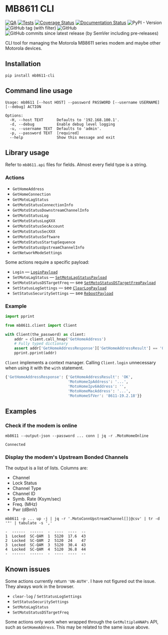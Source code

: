 # MB8611 CLI

[![QA](https://github.com/Tatsh/mb8611-cli/actions/workflows/qa.yml/badge.svg)](https://github.com/Tatsh/mb8611-cli/actions/workflows/qa.yml)
[![Tests](https://github.com/Tatsh/mb8611-cli/actions/workflows/tests.yml/badge.svg)](https://github.com/Tatsh/mb8611-cli/actions/workflows/tests.yml)
[![Coverage Status](https://coveralls.io/repos/github/Tatsh/mb8611-cli/badge.svg?branch=master)](https://coveralls.io/github/Tatsh/mb8611-cli?branch=master)
[![Documentation Status](https://readthedocs.org/projects/mb8611-cli/badge/?version=latest)](https://mb8611-cli.readthedocs.io/en/latest/?badge=latest)
![PyPI - Version](https://img.shields.io/pypi/v/mb8611-cli)
![GitHub tag (with filter)](https://img.shields.io/github/v/tag/Tatsh/mb8611-cli)
![GitHub](https://img.shields.io/github/license/Tatsh/mb8611-cli)
![GitHub commits since latest release (by SemVer including pre-releases)](https://img.shields.io/github/commits-since/Tatsh/mb8611-cli/v0.0.1/master)

CLI tool for managing the Motorola MB8611 series modem and maybe other Motorola devices.

## Installation

```shell
pip install mb8611-cli
```

## Command line usage

```plain
Usage: mb8611 [--host HOST] --password PASSWORD [--username USERNAME] [--debug] ACTION

Options:
  -H, --host TEXT      Defaults to '192.168.100.1'.
  -d, --debug          Enable debug level logging
  -u, --username TEXT  Defaults to 'admin'.
  -p, --password TEXT  [required]
  --help               Show this message and exit
```

## Library usage

Refer to `mb8611.api` files for fields. Almost every field type is a string.

### Actions

- `GetHomeAddress`
- `GetHomeConnection`
- `GetMotoLagStatus`
- `GetMotoStatusConnectionInfo`
- `GetMotoStatusDownstreamChannelInfo`
- `GetMotoStatusLog`
- `GetMotoStatusLogXXX`
- `GetMotoStatusSecAccount`
- `GetMotoStatusSecXXX`
- `GetMotoStatusSoftware`
- `GetMotoStatusStartupSequence`
- `GetMotoStatusUpstreamChannelInfo`
- `GetNetworkModeSettings`

Some actions require a specific payload:

- `Login` — [`LoginPayload`](mb8611/api/login.py)
- `SetMotoLagStatus` — [`SetMotoLagStatusPayload`](mb8611/api/settings.py)
- `SetMotoStatusDSTargetFreq` — see [`SetMotoStatusDSTargetFreqPayload`](mb8611/api/settings.py)
- `SetStatusLogSettings` — see [`ClearLogPayload`](mb8611/api/settings.py)
- `SetStatusSecuritySettings` — see [`RebootPayload`](mb8611/api/settings.py)

### Example

```python
import pprint

from mb8611.client import Client

with Client(the_password) as client:
    addr = client.call_hnap('GetHomeAddress')
    # Fully typed dictionary
    assert addr['GetHomeAddressResponse']['GetHomeAddressResult'] == 'OK'
    pprint.pprint(addr)
```

`Client` implements a context manager. Calling `Client.login` unnecessary when using it with the
`with` statement.

```python
{'GetHomeAddressResponse': {'GetHomeAddressResult': 'OK',
                            'MotoHomeIpAddress': '...',
                            'MotoHomeIpv6Address': '',
                            'MotoHomeMacAddress': '...',
                            'MotoHomeSfVer': '8611-19.2.18'}}
```

## Examples

### Check if the modem is online

```shell
mb8611 --output-json --password ... conn | jq -r .MotoHomeOnline
```

```plain
Connected
```

### Display the modem's Upstream Bonded Channels

The output is a list of lists. Columns are:

- Channel
- Lock Status
- Channel Type
- Channel ID
- Symb. Rate (Ksym/sec)
- Freq. (MHz)
- Pwr (dBmV)

```shell
mb8611 -p ... up -j | jq -r '.MotoConnUpstreamChannel[]|@csv' | tr -d '"' | tabulate -s ','
```

```plain
-  ------  ------  -  ----  ----  --
1  Locked  SC-QAM  1  5120  17.6  43
2  Locked  SC-QAM  2  5120  24    47
3  Locked  SC-QAM  3  5120  30.4  43
4  Locked  SC-QAM  4  5120  36.8  44
-  ------  ------  -  ----  ----  --
```

## Known issues

Some actions currently return `'UN-AUTH'`. I have not figured out the issue. They always
work in the browser.

- `clear-log` / `SetStatusLogSettings`
- `SetStatusSecuritySettings`
- `SetMotoLagStatus`
- `SetMotoStatusDSTargetFreq`

Some actions only work when wrapped through the `GetMultipleHNAPs` API, such as `GetHomeAddress`.
This may be related to the same issue above.
